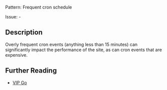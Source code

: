 Pattern: Frequent cron schedule

Issue: -

## Description

Overly frequent cron events (anything less than 15 minutes) can significantly impact the performance of the site, as can cron events that are expensive.

## Further Reading

* [VIP Go](https://vip.wordpress.com/documentation/vip-go/code-review-blockers-warnings-notices/#cron-schedules-less-than-15-minutes-or-expensive-events)